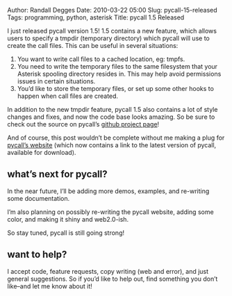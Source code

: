 Author: Randall Degges
Date: 2010-03-22 05:00
Slug: pycall-15-released
Tags: programming, python, asterisk
Title: pycall 1.5 Released


I just released pycall version 1.5! 1.5 contains a new feature, which allows
users to specify a tmpdir (temporary directory) which pycall will use to create
the call files. This can be useful in several situations:

1.  You want to write call files to a cached location, eg: tmpfs.
2.  You need to write the temporary files to the same filesystem that your
    Asterisk spooling directory resides in. This may help avoid permissions
    issues in certain situations.
3.  You’d like to store the temporary files, or set up some other hooks to
    happen when call files are created.

In addition to the new tmpdir feature, pycall 1.5 also contains a lot of style
changes and fixes, and now the code base looks amazing. So be sure to check out
the source on pycall’s [github project page][]!

And of course, this post wouldn’t be complete without me making a plug for
[pycall’s website][] (which now contains a link to the latest version of pycall,
available for download).


## what’s next for pycall?

In the near future, I’ll be adding more demos, examples, and re-writing some
documentation.

I’m also planning on possibly re-writing the pycall website, adding some color,
and making it shiny and web2.0-ish.

So stay tuned, pycall is still going strong!


## want to help?

I accept code, feature requests, copy writing (web and error), and just general
suggestions. So if you’d like to help out, find something you don’t like–and let
me know about it!


  [github project page]: http://github.com/rdegges/pycall
  [pycall’s website]: http://pycall.org/
